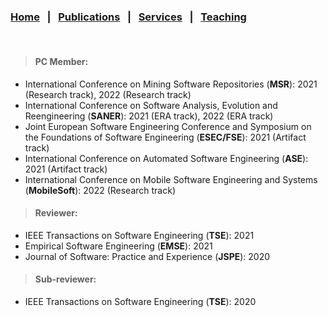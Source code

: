 
### [Home](index.md) &nbsp;&nbsp;|&nbsp;&nbsp; [Publications](publications.md) &nbsp;&nbsp;|&nbsp;&nbsp; [Services](services.md) &nbsp;&nbsp;|&nbsp;&nbsp; [Teaching](teaching.md)

<br>

> #### PC Member:
- International Conference on Mining Software Repositories (<b>MSR</b>): 2021 (Research track), 2022 (Research track)
- International Conference on Software Analysis, Evolution and Reengineering (<b>SANER</b>): 2021 (ERA track), 2022 (ERA track)
- Joint European Software Engineering Conference and Symposium on the Foundations of Software Engineering (<b>ESEC/FSE</b>): 2021 (Artifact track)
- International Conference on Automated Software Engineering (<b>ASE</b>): 2021 (Artifact track)
- International Conference on Mobile Software Engineering and Systems (<b>MobileSoft</b>): 2022 (Research track) 


> #### Reviewer:
- IEEE Transactions on Software Engineering (<b>TSE</b>): 2021
- Empirical Software Engineering (<b>EMSE</b>): 2021
- Journal of Software: Practice and Experience (<b>JSPE</b>): 2020


> #### Sub-reviewer:
- IEEE Transactions on Software Engineering (<b>TSE</b>): 2020
